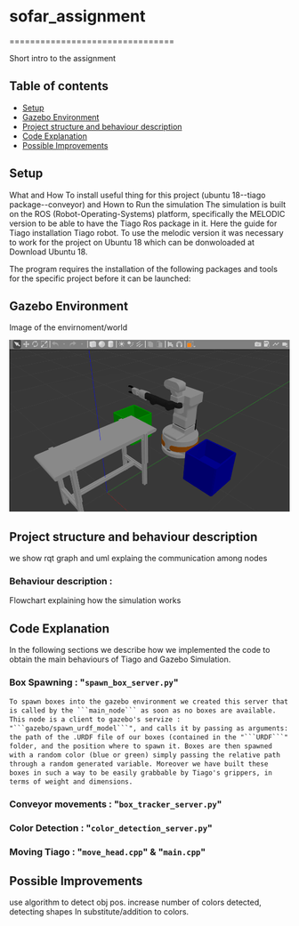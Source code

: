 # sofar_assignment
================================

Short intro to the assignment



Table of contents
----------------------

* [Setup](#setup)
* [Gazebo Environment](#gazebo-environment)
* [Project structure and behaviour description](#project-structure-and-behaviour-description)
* [Code Explanation](#code-explanation)
* [Possible Improvements](#possible-improvements)

## Setup

What and How To install useful thing for this project (ubuntu 18--tiago package--conveyor) and Hown to Run the simulation 
The simulation is built on the ROS (Robot-Operating-Systems) platform, specifically the MELODIC version to be able to have the Tiago Ros package in it. Here the guide for Tiago installation Tiago robot. To use the melodic version it was necessary to work for the project on Ubuntu 18 which can be donwoloaded at Download Ubuntu 18.

The program requires the installation of the following packages and tools for the specific project before it can be launched:



## Gazebo Environment

Image of the envirnoment/world
<p>
<img src="https://github.com/claudio-dg/sofar_assignment/blob/main/images/Gazebo_world.png?raw=true" width="700"/>
<p>
	
## Project structure and behaviour description

we show rqt graph and uml explaing the communication among nodes


 ### Behaviour description  : ### 

Flowchart explaining how the simulation works

	
	
 ## Code Explanation
 
In the following sections we describe how we implemented the code to obtain the main behaviours of Tiago and Gazebo Simulation.
 ### Box Spawning  :   "```spawn_box_server.py```"
	To spawn boxes into the gazebo environment we created this server that is called by the ```main_node``` as soon as no boxes are available.
	This node is a client to gazebo's servize : "```gazebo/spawn_urdf_model```", and calls it by passing as arguments: the path of the .URDF file of our boxes (contained in the "```URDF```" folder, and the position where to spawn it. Boxes are then spawned with a random color (blue or green) simply passing the relative path through a random generated variable. Moreover we have built these boxes in such a way to be easily grabbable by Tiago's grippers, in terms of weight and dimensions.
	
 
 ### Conveyor movements  :  "```box_tracker_server.py```"
 
 ### Color Detection  :  "```color_detection_server.py```"
 
 ### Moving Tiago :   "```move_head.cpp```" & "```main.cpp```"
 

## Possible Improvements
 
use algorithm to detect obj pos. increase number of colors detected, detecting shapes In substitute/addition to colors. 

 
 
 
 
 

